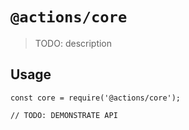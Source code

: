 # `@actions/core`

> TODO: description

## Usage

```
const core = require('@actions/core');

// TODO: DEMONSTRATE API
```
